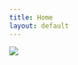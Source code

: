 ```yaml
---
title: Home
layout: default
---
```


<div class="row">
  <div class="col-md-12">
    <img class="img-title" src="{{ site.data.images.pic_007.path }}">
  </div>
</div>
